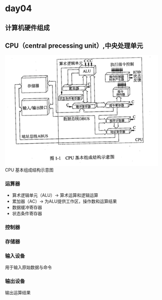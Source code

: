 # day04

## 计算机硬件组成

## CPU（central precessing unit）,中央处理单元
![cpu](./img/cpu.png)
CPU 基本组成结构示意图
### 运算器
- 算术逻辑单元（ALU）-> 算术运算和逻辑运算
- 累加器（AC）-> 为ALU提供工作区，操作数和运算结果
- 数据缓冲寄存器
- 状态条件寄存器
### 控制器
### 存储器

### 输入设备
用于输入原始数据与命令
### 输出设备
输出运算结果